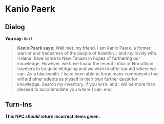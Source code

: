 # Kanio Paerk
## Dialog

**You say:** `Hail`



>**Kanio Paerk says:** Well met. my friend. I am Kanio Paerk. a former warrior and tradesmen of the people of Kelethin. I and my lovely wife. Halena. have come to New Tanaan in hopes of furthering our knowledge. However. we have found the recent influx of Norrathian travelers to be quite intriguing and we wish to offer our aid where we can. As a blacksmith. I have been able to forge many components that will aid other adepts as myself in their own further quest for knowledge. Search my inventory. if you wish. and I will be more than pleased to accommodate you where I can.
end

## Turn-Ins



**This NPC *should* return incorrect items given.**





